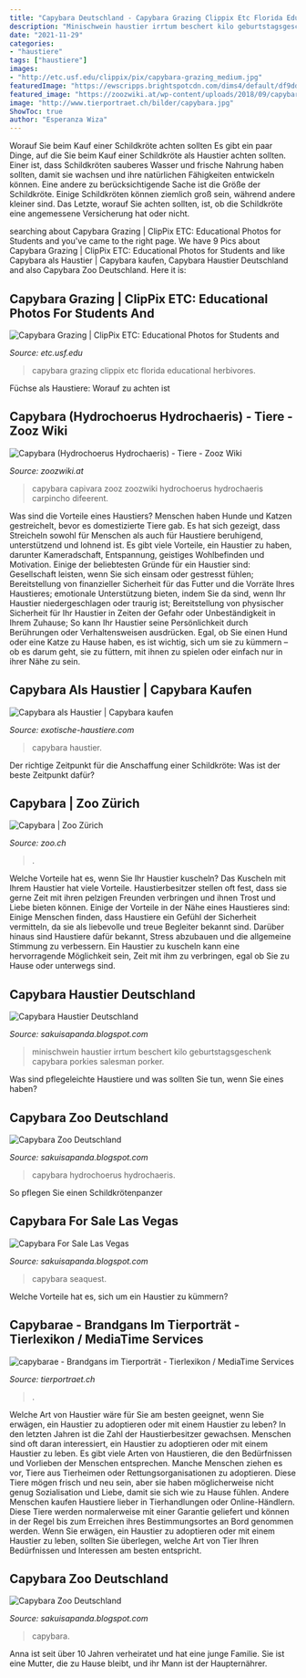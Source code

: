```yaml
---
title: "Capybara Deutschland - Capybara Grazing Clippix Etc Florida Educational Herbivores"
description: "Minischwein haustier irrtum beschert kilo geburtstagsgeschenk capybara porkies salesman porker"
date: "2021-11-29"
categories:
- "haustiere"
tags: ["haustiere"]
images:
- "http://etc.usf.edu/clippix/pix/capybara-grazing_medium.jpg"
featuredImage: "https://ewscripps.brightspotcdn.com/dims4/default/df9ddec/2147483647/strip/true/crop/4032x3024+0+0/resize/1920x1440!/quality/90/?url=https:%2F%2Fewscripps.brightspotcdn.com%2F77%2Ff9%2Fc2c7b5af41d3a821130c7c008105%2F2018-12-05-14.21.05.jpg"
featured_image: "https://zoozwiki.at/wp-content/uploads/2018/09/capybara8.jpg"
image: "http://www.tierportraet.ch/bilder/capybara.jpg"
ShowToc: true
author: "Esperanza Wiza"
---
```



Worauf Sie beim Kauf einer Schildkröte achten sollten
Es gibt ein paar Dinge, auf die Sie beim Kauf einer Schildkröte als Haustier achten sollten.
Einer ist, dass Schildkröten sauberes Wasser und frische Nahrung haben sollten, damit sie wachsen und ihre natürlichen Fähigkeiten entwickeln können.
Eine andere zu berücksichtigende Sache ist die Größe der Schildkröte. Einige Schildkröten können ziemlich groß sein, während andere kleiner sind.
Das Letzte, worauf Sie achten sollten, ist, ob die Schildkröte eine angemessene Versicherung hat oder nicht.

	

		
searching about Capybara Grazing | ClipPix ETC: Educational Photos for Students and you've came to the right page. We have 9 Pics about Capybara Grazing | ClipPix ETC: Educational Photos for Students and like Capybara als Haustier | Capybara kaufen, Capybara Haustier Deutschland and also Capybara Zoo Deutschland. Here it is:
		
    
## Capybara Grazing | ClipPix ETC: Educational Photos For Students And

<img loading=lazy src="http://etc.usf.edu/clippix/pix/capybara-grazing_medium.jpg" onerror="this.onerror=null;this.src='https://tse1.mm.bing.net/th?id=OIP.CN7RXzivpnTMT8cA0ptA9wHaEp&amp;pid=15.1';" alt="Capybara Grazing | ClipPix ETC: Educational Photos for Students and">

_Source: etc.usf.edu_

>capybara grazing clippix etc florida educational herbivores. 

	

Füchse als Haustiere: Worauf zu achten ist

    
## Capybara (Hydrochoerus Hydrochaeris) - Tiere - Zooz Wiki

<img loading=lazy src="https://zoozwiki.at/wp-content/uploads/2018/09/capybara8.jpg" onerror="this.onerror=null;this.src='https://tse3.mm.bing.net/th?id=OIP.LQtfoED1jaI7S7WNKSBg2wHaF1&amp;pid=15.1';" alt="Capybara (Hydrochoerus Hydrochaeris) - Tiere - Zooz Wiki">

_Source: zoozwiki.at_

>capybara capivara zooz zoozwiki hydrochoerus hydrochaeris carpincho difeerent. 

	

Was sind die Vorteile eines Haustiers?
Menschen haben Hunde und Katzen gestreichelt, bevor es domestizierte Tiere gab. Es hat sich gezeigt, dass Streicheln sowohl für Menschen als auch für Haustiere beruhigend, unterstützend und lohnend ist. Es gibt viele Vorteile, ein Haustier zu haben, darunter Kameradschaft, Entspannung, geistiges Wohlbefinden und Motivation. Einige der beliebtesten Gründe für ein Haustier sind: Gesellschaft leisten, wenn Sie sich einsam oder gestresst fühlen; Bereitstellung von finanzieller Sicherheit für das Futter und die Vorräte Ihres Haustieres; emotionale Unterstützung bieten, indem Sie da sind, wenn Ihr Haustier niedergeschlagen oder traurig ist; Bereitstellung von physischer Sicherheit für Ihr Haustier in Zeiten der Gefahr oder Unbeständigkeit in Ihrem Zuhause; So kann Ihr Haustier seine Persönlichkeit durch Berührungen oder Verhaltensweisen ausdrücken. Egal, ob Sie einen Hund oder eine Katze zu Hause haben, es ist wichtig, sich um sie zu kümmern – ob es darum geht, sie zu füttern, mit ihnen zu spielen oder einfach nur in ihrer Nähe zu sein.

    
## Capybara Als Haustier | Capybara Kaufen

<img loading=lazy src="https://exotische-haustiere.com/wp-content/uploads/2021/03/Capybara-Zucht-e1616925295222-1536x672.jpg" onerror="this.onerror=null;this.src='https://tse2.mm.bing.net/th?id=OIP.sfQTxd6dQCubKxFlqMq9AgHaDP&amp;pid=15.1';" alt="Capybara als Haustier | Capybara kaufen">

_Source: exotische-haustiere.com_

>capybara haustier. 

	

Der richtige Zeitpunkt für die Anschaffung einer Schildkröte: Was ist der beste Zeitpunkt dafür?

    
## Capybara | Zoo Zürich

<img loading=lazy src="https://zoo-live.rokka.io/twitter_card_large/3dfc77010a8ff76bf1442b728418e47d92be7570/tierlexikon-saeugetiere-capybara-hydrochoerus-hydrochaeris-0.jpg?itok=FAsXJAiE" onerror="this.onerror=null;this.src='https://tse2.mm.bing.net/th?id=OIP.N0RDrpzIMy539IMmWb-bggHaEK&amp;pid=15.1';" alt="Capybara | Zoo Zürich">

_Source: zoo.ch_

>. 

	

Welche Vorteile hat es, wenn Sie Ihr Haustier kuscheln?
Das Kuscheln mit Ihrem Haustier hat viele Vorteile. Haustierbesitzer stellen oft fest, dass sie gerne Zeit mit ihren pelzigen Freunden verbringen und ihnen Trost und Liebe bieten können. Einige der Vorteile in der Nähe eines Haustieres sind:
Einige Menschen finden, dass Haustiere ein Gefühl der Sicherheit vermitteln, da sie als liebevolle und treue Begleiter bekannt sind. Darüber hinaus sind Haustiere dafür bekannt, Stress abzubauen und die allgemeine Stimmung zu verbessern. Ein Haustier zu kuscheln kann eine hervorragende Möglichkeit sein, Zeit mit ihm zu verbringen, egal ob Sie zu Hause oder unterwegs sind.

    
## Capybara Haustier Deutschland

<img loading=lazy src="https://image.stern.de/8962276/16x9-2048-1152/cf69b7a42fa59c48360f33a4258eee8c/SI/grace.jpg" onerror="this.onerror=null;this.src='https://tse3.mm.bing.net/th?id=OIP.rWI_kZvJ2_iealwNgIkXkAHaEK&amp;pid=15.1';" alt="Capybara Haustier Deutschland">

_Source: sakuisapanda.blogspot.com_

>minischwein haustier irrtum beschert kilo geburtstagsgeschenk capybara porkies salesman porker. 

	

Was sind pflegeleichte Haustiere und was sollten Sie tun, wenn Sie eines haben?

    
## Capybara Zoo Deutschland

<img loading=lazy src="https://l450v.alamy.com/450v/pcygfd/a-capybara-hydrochoerus-hydrochaeris-at-newquay-zoo-newquay-cornwall-pcygfd.jpg" onerror="this.onerror=null;this.src='https://tse2.mm.bing.net/th?id=OIP.gActbsOiYT5LfD9Ksa-RiAAAAA&amp;pid=15.1';" alt="Capybara Zoo Deutschland">

_Source: sakuisapanda.blogspot.com_

>capybara hydrochoerus hydrochaeris. 

	

So pflegen Sie einen Schildkrötenpanzer

    
## Capybara For Sale Las Vegas

<img loading=lazy src="https://ewscripps.brightspotcdn.com/dims4/default/df9ddec/2147483647/strip/true/crop/4032x3024+0+0/resize/1920x1440!/quality/90/?url=https:%2F%2Fewscripps.brightspotcdn.com%2F77%2Ff9%2Fc2c7b5af41d3a821130c7c008105%2F2018-12-05-14.21.05.jpg" onerror="this.onerror=null;this.src='https://tse3.mm.bing.net/th?id=OIP.5foiUKOnMRFVRXqS6oIVowHaFj&amp;pid=15.1';" alt="Capybara For Sale Las Vegas">

_Source: sakuisapanda.blogspot.com_

>capybara seaquest. 

	

Welche Vorteile hat es, sich um ein Haustier zu kümmern?

    
## Capybarae - Brandgans Im Tierporträt - Tierlexikon / MediaTime Services

<img loading=lazy src="http://www.tierportraet.ch/bilder/capybara.jpg" onerror="this.onerror=null;this.src='https://tse3.mm.bing.net/th?id=OIP.wlzoJd0APbC1Sc_1FmXJ-wHaJT&amp;pid=15.1';" alt="capybarae - Brandgans im Tierporträt - Tierlexikon / MediaTime Services">

_Source: tierportraet.ch_

>. 

	

Welche Art von Haustier wäre für Sie am besten geeignet, wenn Sie erwägen, ein Haustier zu adoptieren oder mit einem Haustier zu leben?
In den letzten Jahren ist die Zahl der Haustierbesitzer gewachsen. Menschen sind oft daran interessiert, ein Haustier zu adoptieren oder mit einem Haustier zu leben. Es gibt viele Arten von Haustieren, die den Bedürfnissen und Vorlieben der Menschen entsprechen. Manche Menschen ziehen es vor, Tiere aus Tierheimen oder Rettungsorganisationen zu adoptieren. Diese Tiere mögen frisch und neu sein, aber sie haben möglicherweise nicht genug Sozialisation und Liebe, damit sie sich wie zu Hause fühlen. Andere Menschen kaufen Haustiere lieber in Tierhandlungen oder Online-Händlern. Diese Tiere werden normalerweise mit einer Garantie geliefert und können in der Regel bis zum Erreichen ihres Bestimmungsortes an Bord genommen werden. Wenn Sie erwägen, ein Haustier zu adoptieren oder mit einem Haustier zu leben, sollten Sie überlegen, welche Art von Tier Ihren Bedürfnissen und Interessen am besten entspricht.

    
## Capybara Zoo Deutschland

<img loading=lazy src="https://farm9.static.flickr.com/8037/7929063488_5134552de7_b.jpg" onerror="this.onerror=null;this.src='https://tse1.mm.bing.net/th?id=OIP.T75kfN6z6S54hL1I8WoVuwHaE8&amp;pid=15.1';" alt="Capybara Zoo Deutschland">

_Source: sakuisapanda.blogspot.com_

>capybara. 

	

Anna ist seit über 10 Jahren verheiratet und hat eine junge Familie. Sie ist eine Mutter, die zu Hause bleibt, und ihr Mann ist der Haupternährer.

